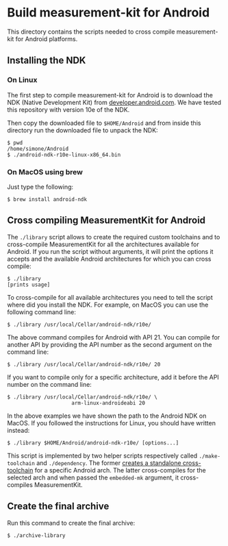 # Build measurement-kit for Android

This directory contains the scripts needed to cross compile
measurement-kit for Android platforms.

## Installing the NDK

### On Linux

The first step to compile measurement-kit for Android is to download the
NDK (Native Development Kit) from [developer.android.com](
https://developer.android.com/tools/sdk/ndk/index.html).  We have tested
this repository with version 10e of the NDK.

Then copy the downloaded file to `$HOME/Android` and from inside this directory
run the downloaded file to unpack the NDK:

    $ pwd
    /home/simone/Android
    $ ./android-ndk-r10e-linux-x86_64.bin

### On MacOS using brew

Just type the following:

    $ brew install android-ndk

## Cross compiling MeasurementKit for Android

The `./library` script allows to create the required custom
toolchains and to cross-compile MeasurementKit for all the architectures
available for Android. If you run the script without arguments, it will
print the options it accepts and the available Android architectures for
which you can cross compile:

    $ ./library
    [prints usage]

To cross-compile for all available architectures you need to tell the
script where did you install the NDK. For example, on MacOS you can use
the following command line:

    $ ./library /usr/local/Cellar/android-ndk/r10e/

The above command compiles for Android with API 21. You can compile
for another API by providing the API number as the second argument on
the command line:

    $ ./library /usr/local/Cellar/android-ndk/r10e/ 20

If you want to compile only for a specific architecture, add it before
the API number on the command line:

    $ ./library /usr/local/Cellar/android-ndk/r10e/ \
                         arm-linux-androideabi 20

In the above examples we have shown the path to the Android NDK on MacOS. If
you followed the instructions for Linux, you should have written instead:

    $ ./library $HOME/Android/android-ndk-r10e/ [options...]

This script is implemented by two helper scripts respectively called
`./make-toolchain` and `./dependency`. The former
[creates a standalone cross-toolchain](
http://www.kandroid.org/ndk/docs/STANDALONE-TOOLCHAIN.html)
for a specific Android arch. The
latter cross-compiles for the selected arch and when passed the `embedded-mk`
argument, it cross-compiles MeasurementKit.

## Create the final archive

Run this command to create the final archive:

    $ ./archive-library
